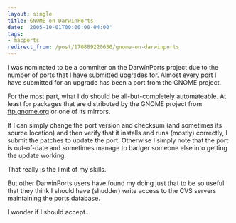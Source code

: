 ```yaml
---
layout: single
title: GNOME on DarwinPorts
date: '2005-10-01T00:00:00-04:00'
tags:
- macports
redirect_from: /post/170889220630/gnome-on-darwinports
---
```

<p>I was nominated to be a commiter on the DarwinPorts project due to the number of ports that I have submitted upgrades for. Almost every port I have submitted for an upgrade has been a port from the GNOME project.</p>

<p>For the most part, what I do should be all-but-completely automateable. At least for packages that are distributed by the GNOME project from <a href="http://ftp.gnome.org">ftp.gnome.org</a> or one of its mirrors.</p>

<p>If I can simply change the port version and checksum (and sometimes its source location) and then verify that it installs and runs (mostly) correctly, I submit the patches to update the port. Otherwise I simply note that the port is out-of-date and sometimes manage to badger someone else into getting the update working.</p>

<p>That really is the limit of my skills.</p>

<p>But other DarwinPorts users have found my doing just that to be so useful that they think I should have (shudder) write access to the CVS servers maintaining the ports database.</p>

<p>I wonder if I should accept&hellip;</p>

